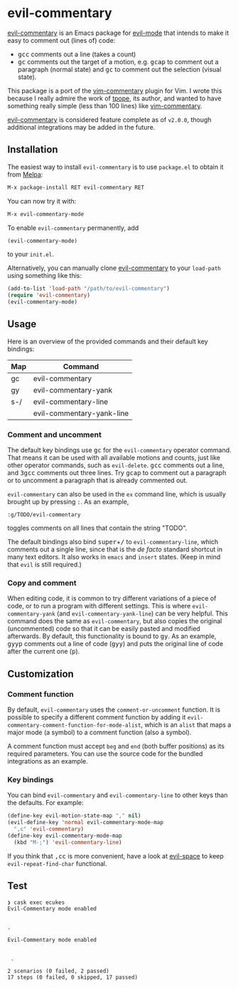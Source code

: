 # evil-commentary

[evil-commentary] is an Emacs package for [evil-mode]
that intends to make it easy to comment out (lines of) code:

* <kbd>gcc</kbd> comments out a line (takes a count)
* <kbd>gc</kbd> comments out the target of a motion,
  e.g. <kbd>gcap</kbd> to comment out a paragraph (normal state)
  and <kbd>gc</kbd> to comment out the selection (visual state).

This package is a port of the [vim-commentary] plugin for Vim.
I wrote this because I really admire the work of [tpope],
its author, and wanted to have something really simple
(less than 100 lines) like [vim-commentary].

[evil-commentary] is considered feature complete as of `v2.0.0`,
though additional integrations may be added in the future.


## Installation

The easiest way to install `evil-commentary` is to use `package.el` to
obtain it from [Melpa](https://melpa.org/#/getting-started):


```lisp
M-x package-install RET evil-commentary RET
```

You can now try it with:

```lisp
M-x evil-commentary-mode
```

To enable `evil-commentary` permanently, add

```lisp
(evil-commentary-mode)
```

to your `init.el`.

Alternatively, you can manually clone [evil-commentary]
to your `load-path` using something like this:

```lisp
(add-to-list 'load-path "/path/to/evil-commentary")
(require 'evil-commentary)
(evil-commentary-mode)
```


## Usage

Here is an overview of the provided commands and their default key bindings:

| Map | Command                   |
|-----|---------------------------|
| gc  | evil-commentary           |
| gy  | evil-commentary-yank      |
| s-/ | evil-commentary-line      |
|     | evil-commentary-yank-line |

### Comment and uncomment

The default key bindings use <kbd>gc</kbd>
for the `evil-commentary` operator command.
That means it can be used with all available motions and counts,
just like other operator commands, such as `evil-delete`.
<kbd>gcc</kbd> comments out a line,
and <kbd>3gcc</kbd> comments out three lines.
Try <kbd>gcap</kbd> to comment out a paragraph
or to uncomment a paragraph that is already commented out.

`evil-commentary` can also be used in the `ex` command line,
which is usually brought up by pressing `:`. As an example,

```
:g/TODO/evil-commentary
```

toggles comments on all lines that contain the string "TODO".

The default bindings also bind <kbd>super</kbd>+<kbd>/</kbd>
to `evil-commentary-line`, which comments out a single line,
since that is the *de facto* standard shortcut in many text editors.
It also works in `emacs` and `insert` states.
(Keep in mind that `evil` is still required.)

### Copy and comment

When editing code,
it is common to try different variations of a piece of code,
or to run a program with different settings.
This is where `evil-commentary-yank`
(and `evil-commentary-yank-line`) can be very helpful.
This command does the same as `evil-commentary`,
but also copies the original (uncommented) code
so that it can be easily pasted and modified afterwards.
By default, this functionality is bound to <kbd>gy</kbd>.
As an example, <kbd>gyyp</kbd> comments out a line of code (<kbd>gyy</kbd>)
and puts the original line of code after the current one (<kbd>p</kbd>).


## Customization

### Comment function

By default, `evil-commentary` uses the `comment-or-uncomment` function.
It is possible to specify a different comment function by adding it
`evil-commentary-comment-function-for-mode-alist`, which is an
`alist` that maps a major mode (a symbol) to a comment function
(also a symbol).

A comment function must accept `beg` and `end` (both buffer positions)
as its required parameters. You can use the source code for the bundled
integrations as an example.

### Key bindings

You can bind `evil-commentary` and `evil-commentary-line` to
other keys than the defaults. For example:

```lisp
(define-key evil-motion-state-map "," nil)
(evil-define-key 'normal evil-commentary-mode-map
  ",c" 'evil-commentary)
(define-key evil-commentary-mode-map
  (kbd "M-;") 'evil-commentary-line)
```

If you think that <kbd>,cc</kbd> is more convenient,
have a look at [evil-space] to keep `evil-repeat-find-char` functional.

## Test

```shel
❯ cask exec ecukes
Evil-Commentary mode enabled


.

Evil-Commentary mode enabled


 .

2 scenarios (0 failed, 2 passed)
17 steps (0 failed, 0 skipped, 17 passed)
```

[evil-commentary]: https://github.com/linktohack/evil-commentary
[evil-mode]: https://bitbucket.org/lyro/evil/wiki/Home
[vim-commentary]: https://github.com/tpope/vim-commentary
[tpope]: https://github.com/tpope
[evil-space]: https://github.com/linktohack/evil-space
